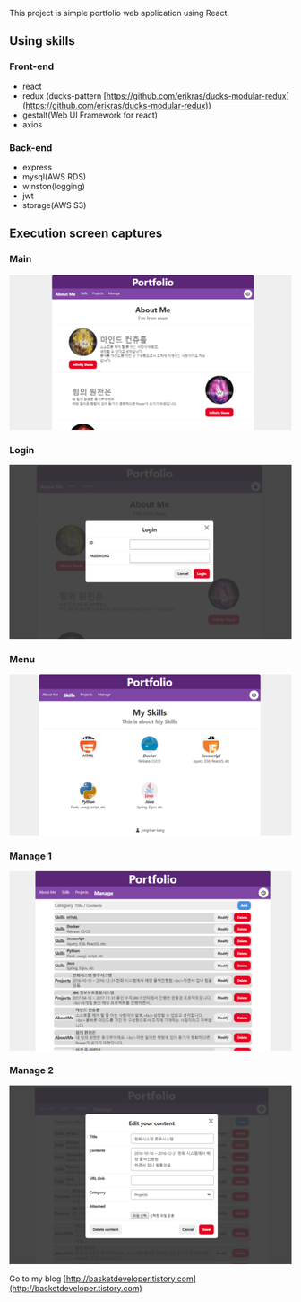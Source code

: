 This project is simple portfolio web application using React.

## Using skills
### Front-end
- react
- redux (ducks-pattern [https://github.com/erikras/ducks-modular-redux](https://github.com/erikras/ducks-modular-redux))
- gestalt(Web UI Framework for react)
- axios


### Back-end
- express
- mysql(AWS RDS)
- winston(logging)
- jwt
- storage(AWS S3)


## Execution screen captures
### Main
![Alt text](/screenshot/root.PNG "Main")

### Login
![Alt text](/screenshot/login.PNG "Login")

### Menu
![Alt text](/screenshot/menu.PNG "Menu")

### Manage 1
![Alt text](/screenshot/manage.PNG "Manage 1")

### Manage 2
![Alt text](/screenshot/manage_view.PNG "Manage 2")

Go to my blog [http://basketdeveloper.tistory.com](http://basketdeveloper.tistory.com)


